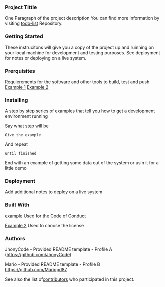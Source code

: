 ### **Project Tittle**

One Paragraph of the project description
You can find more information by visiting [todo-list](https://github.com/JhonyCode/todo-list) Repository.

### **Getting Started**

These instrucitons will give you a copy of the project up and ruinning on your local machine for development and testing purposes. See deployment for notes or deploying on a live system.

### **Prerquisites**

Requierements for the software and other tools to build, test and push 
[Example 1](https://www.instagram.com/jonymul07/)
[Example 2](https://www.instagram.com/jonymul07/)

### **Installing**

A step by step series of examples that tell you how to get a development environment running

Say what step will be

```
Give the example
````

And repeat

```
until finished
```

End with an example of getting some data out of the system or usin it for a little demo

### **Deployment**

Add additional notes to deploy on a live system

### **Built With**
[example](https://www.example.com) Used for the Code of Conduct

[Example 2](https://www.example.com) Used to choose the license

### **Authors**

JhonyCode - Provided README template - Profile A (https://github.com/JhonyCode)

Mario - Provided README template - Profile B https://github.com/Mariopd87

See also the list of[contributors](https://www.example.com/)  who participated in this project.